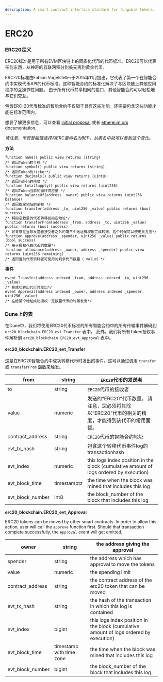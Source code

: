 ```yaml
---
description: A smart contract interface standard for fungible tokens.
---
```


# ERC20

### **ERC20定义**

ERC20标准是用于所有EVM区块链上的同质化代币的代币标准。ERC20可以代表任何东西，从神奇的互联网积分到美元再到黄金代币。

ERC-20标准由Fabian Vogelsteller于2015年11月提出，它代表了第一个在智能合约中实现代币API的代币标准。这种智能合约的标准化解决了与区块链上其他应用程序的互操作性问题。 由于所有代币共享相同的接口，其他智能合约可以轻松地与它们交互。

包含ERC-20代币标准的智能合约不仅限于具有这些功能，还需要包含这些功能才能在标准范围内。

想要了解更多信息，可以查看 [initial proposal](https://eips.ethereum.org/EIPS/eip-20) 或者 [ethereum.org documentation](https://ethereum.org/en/developers/docs/standards/tokens/erc-20).

_请注意，币安智能链选择将ERC重命名为BEP，从表名中就可以看到这个变化。_

**方法**

```solidity
function name() public view returns (string) 
/* 返回Token的全称 */
function symbol() public view returns (string) 
/* 返回Token的ticker*/
function decimals() public view returns (uint8) 
/* 返回Token的精度 */
function totalSupply() public view returns (uint256) 
/* 返回Token当前的循环供应量 */
function balanceOf(address _owner) public view returns (uint256 balance) 
/* 返回指定地址的余额 */ 
function transfer(address _to, uint256 _value) public returns (bool success) 
/* 将指定数量的代币转移到指定地址*/ 
function transferFrom(address _from, address _to, uint256 _value) public returns (bool success) 
/* 如果存在当除发送者接受者之外的第三个地址有权限完成转账，这个时候可以使用此方法*/
function approve(address _spender, uint256 _value) public returns (bool success) 
/* 用于授权花费代币的数量*/
function allowance(address _owner, address _spender) public view returns (uint256 remaining)
/* 返回当前代币消耗者可使用的剩余代币数量（_value）*/
```

**事件**

```solidity
event Transfer(address indexed _from, address indexed _to, uint256 _value)
/* 在成功转出代币时发出*/
event Approval(address indexed _owner, address indexed _spender, uint256 _value)
/* 在给某个地址成功授权一定数量代币的时候发出*/
```

### Dune上的表

在Dune中，我们将使用ERC20代币标准的所有智能合约中的所有传输事件解码到 `erc20_blockchain.ERC20_evt_Transfer` 表中。
此外，我们将所有Token授权事件解析到 `erc20_blockchain.ERC20_evt_Approval` 表中。

#### erc20\_blockchain.ERC20\_evt\_Transfer

这是在ERC20智能合约中成功转移代币时发出的事件。这可以通过调用 `transfer` 或 `transferFrom` 函数来触发。

| from               | string      | `ERC20`代币的发送者                                                                                                                                         |
| ------------------ | ----------- | ---------------------------------------------------------------------------------------------------------------------------------------------------------------------------- |
| to                 | string      | `ERC20`代币的接收者                                                                                                                                              |
| value              | numeric     | 发送的“ERC20”代币数量。 请注意，您必须将其除以“ERC20”代币的相关的精度，才能得到该代币的常用面额。 |
| contract\_address  | string      | `ERC20`代币的智能合约地址                          |
| evt\_tx\_hash      | string      | 包含这个转移代币事件log的 transactionhash                                                                                                                 |
| evt\_index         | numeric     | this logs index position in the block (cumulative amount of logs ordered by execution)                                                                                       |
| evt\_block\_time   | timestamptz | the time when the block was mined that includes this log                                                                                                                     |
| evt\_block\_number | int8        | the block\_number of the block that includes this log                                                                                                                        |

**erc20\_blockchain.ERC20\_evt\_Approval**

ERC20 tokens can be moved by other smart contracts. In order to allow this action, user will call the `approve` function first. Should that transaction complete successfully, the `Approval` event will get emitted.

| owner              | string                   | the address giving the approval                                                        |
| ------------------ | ------------------------ | -------------------------------------------------------------------------------------- |
| spender            | string                   | the address which has approval to move the tokens                                      |
| value              | numeric                  | the spending limit                                                                     |
| contract\_address  | string                   | the contract address of the erc20 token that can be moved                              |
| evt\_tx\_hash      | string                   | the hash of the transaction in which this log is contained                             |
| evt\_index         | bigint                   | this logs index position in the block (cumulative amount of logs ordered by execution) |
| evt\_block\_time   | timestamp with time zone | the time when the block was mined that includes this log                               |
| evt\_block\_number | bigint                   | the block\_number of the block that includes this log                                  |
